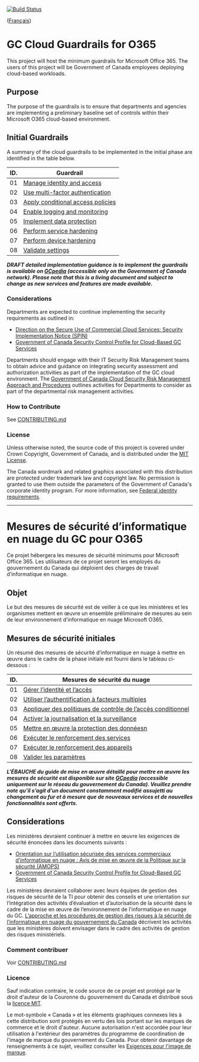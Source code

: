 [![Build Status](https://travis-ci.org/canada-ca/template-gabarit.svg?branch=master)](https://travis-ci.org/canada-ca/template-gabarit)

([Français](#gabarit-pour-dépôts-de-code-source-ouvert-du-gouvernement-du-canada))

# GC Cloud Guardrails for O365

This project will host the minimum guardrails for Microsoft Office 365. The users of this project will be Government of Canada employees deploying cloud-based workloads.

## Purpose

The purpose of the guardrails is to ensure that departments and agencies are implementing a preliminary baseline set of controls within their Microsoft O365 cloud-based environment.

## Initial Guardrails

A summary of the cloud guardrails to be implemented in the initial phase are identified in the table below.

| ID. | Guardrail |
| --- | --- |
| 01 | [Manage identity and access](EN/01_Manage-Identity-Access.md) |
| 02 | [Use multi-factor authentication](EN/02_Use-MFA.md) |
| 03 | [Apply conditional access policies](EN/03_Apply-Conditional-Access.md) |
| 04 | [Enable logging and monitoring](EN/04_Enable-Logging-and-Monitoring.md) |
| 05 | [Implement data protection](EN/05_Implement-Data-Protection.md) |
| 06 | [Perform service hardening](EN/06_Perform-Service-Hardening.md) |
| 07 | [Perform device hardening](EN/07_Perform-Device-Hardening.md) |
| 08 | [Validate settings](EN/08_Validate-Settings.md) |

**_DRAFT detailed implementation guidance is to implement the guardrails is available on [GCpedia](https://www.gcpedia.gc.ca/gcwiki/images/0/0b/Office_365_Security_Baseline_Configuration.xlsx) (accessible only on the Government of Canada network). Please note that this is a living document and subject to change as new services and features are made available._**

### Considerations

Departments are expected to continue implementing the security requirements as outlined in:

* [Direction on the Secure Use of Commercial Cloud Services: Security Implementation Notice (SPIN)](https://www.canada.ca/en/government/system/digital-government/modern-emerging-technologies/direction-secure-use-commercial-cloud-services-spin.html)
* [Government of Canada Security Control Profile for Cloud-Based GC Services](https://www.canada.ca/en/government/system/digital-government/modern-emerging-technologies/cloud-services/government-canada-security-control-profile-cloud-based-it-services.html)

Departments should engage with their IT Security Risk Management teams to obtain advice and guidance on integrating security assessment and authorization activities as part of the implementation of the GC cloud environment. The [Government of Canada Cloud Security Risk Management Approach and Procedures](https://www.canada.ca/en/government/system/digital-government/modern-emerging-technologies/cloud-services/cloud-security-risk-management-approach-procedures.html) outlines activities for Departments to consider as part of the departmental risk management activities.

### How to Contribute

See [CONTRIBUTING.md](CONTRIBUTING.md)

### License

Unless otherwise noted, the source code of this project is covered under Crown Copyright, Government of Canada, and is distributed under the [MIT License](LICENSE).

The Canada wordmark and related graphics associated with this distribution are protected under trademark law and copyright law. No permission is granted to use them outside the parameters of the Government of Canada's corporate identity program. For more information, see [Federal identity requirements](https://www.canada.ca/en/treasury-board-secretariat/topics/government-communications/federal-identity-requirements.html).

______________________

<!-- markdownlint-disable MD024 MD025 -->
# Mesures de sécurité d’informatique en nuage du GC pour O365

Ce projet hébergera les mesures de sécurité minimums pour Microsoft Office 365. Les utilisateurs de ce projet seront les employés du gouvernement du Canada qui déploient des charges de travail d’informatique en nuage.

## Objet

Le but des mesures de sécurité est de veiller à ce que les ministères et les organismes mettent en œuvre un ensemble préliminaire de mesures au sein de leur environnement d’informatique en nuage Microsoft O365.

## Mesures de sécurité initiales

Un résumé des mesures de sécurité d’informatique en nuage à mettre en œuvre dans le cadre de la phase initiale est fourni dans le tableau ci-dessous :

| ID. | Mesures de sécurité du nuage |
| --- | --- |
| 01 | [Gérer l’identité et l’accès](FR/01_Gérer-l’identité-et-l’accès.md) |
| 02 | [Utiliser l’authentification à facteurs multiples](FR/02_Utiliser-AFM.md) |
| 03 | [Appliquer des politiques de contrôle de l’accès conditionnel](FR/03_Appliquer-des-politiques-d’accès-conditionnel.md) |
| 04 | [Activer la journalisation et la surveillance](FR/04_Activer-la-journalisation-et-la-surveillance.md) |
| 05 | [Mettre en œuvre la protection des donnéesn](FR/05_Mettre-en-œuvre-la-protection-des-données.md) |
| 06 | [Exécuter le renforcement des services](FR/06_Exécuter-le-renforcement-des-services.md) |
| 07 | [Exécuter le renforcement des appareils](FR/07_Exécuter-le-renforcement-des-appareils.md) |
| 08 | [Valider les paramètres](FR/08_Valider-les-paramètres.md) |

**_L’ÉBAUCHE du guide de mise en œuvre détaillé pour mettre en œuvre les mesures de sécurité est disponible sur site [GCpedia](https://www.gcpedia.gc.ca/gcwiki/images/0/0b/Office_365_Security_Baseline_Configuration.xlsx) (accessible uniquement sur le réseau du gouvernement du Canada). Veuillez prendre note qu’il s’agit d’un document constamment modifié assujetti au changement au fur et à mesure que de nouveaux services et de nouvelles fonctionnalités sont offerts._**

## Considerations

Les ministères devraient continuer à mettre en œuvre les exigences de sécurité énoncées dans les documents suivants :

* [Orientation sur l’utilisation sécurisée des services commerciaux d’informatique en nuage : Avis de mise en œuvre de la Politique sur la sécurité (AMOPS)](https://www.canada.ca/fr/gouvernement/systeme/gouvernement-numerique/technologiques-modernes-nouveaux/orientation-utilisation-securisee-services-commerciaux-informatique-nuage-amops.html)
* [Government of Canada Security Control Profile for Cloud-Based GC Services](https://www.canada.ca/fr/gouvernement/systeme/gouvernement-numerique/technologiques-modernes-nouveaux/services-informatique-nuage/profil-controle-securite-services-ti-fondes-information-nuage.html)

Les ministères devraient collaborer avec leurs équipes de gestion des risques de sécurité de la TI pour obtenir des conseils et une orientation sur l’intégration des activités d’évaluation et d’autorisation de la sécurité dans le cadre de la mise en œuvre de l’environnement de l’informatique en nuage du GC. [L’approche et les procédures de gestion des risques à la sécurité de l’informatique en nuage du gouvernement du Canada](https://www.canada.ca/fr/gouvernement/systeme/gouvernement-numerique/technologiques-modernes-nouveaux/services-informatique-nuage/approche-procedures-gestion-risques-securite-informatique-nuage.html) décrivent les activités que les ministères doivent envisager dans le cadre des activités de gestion des risques ministériels.

### Comment contribuer

Voir [CONTRIBUTING.md](CONTRIBUTING.md)

### Licence

Sauf indication contraire, le code source de ce projet est protégé par le droit d'auteur de la Couronne du gouvernement du Canada et distribué sous la [licence MIT](LICENSE).

Le mot-symbole « Canada » et les éléments graphiques connexes liés à cette distribution sont protégés en vertu des lois portant sur les marques de commerce et le droit d'auteur. Aucune autorisation n'est accordée pour leur utilisation à l'extérieur des paramètres du programme de coordination de l'image de marque du gouvernement du Canada. Pour obtenir davantage de renseignements à ce sujet, veuillez consulter les [Exigences pour l'image de marque](https://www.canada.ca/fr/secretariat-conseil-tresor/sujets/communications-gouvernementales/exigences-image-marque.html).
